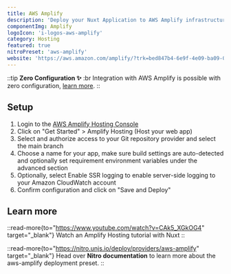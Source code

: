 ```yaml
---
title: AWS Amplify
description: 'Deploy your Nuxt Application to AWS Amplify infrastructure.'
componentImg: Amplify
logoIcon: 'i-logos-aws-amplify'
category: Hosting
featured: true
nitroPreset: 'aws-amplify'
website: 'https://aws.amazon.com/amplify/?trk=bed847b4-6e9f-4e09-ba09-0d4680a0447b&sc_channel=el'
---
```


::tip
**Zero Configuration ✨**
:br
Integration with AWS Amplify is possible with zero configuration, [learn more](https://nitro.unjs.io/deploy#zero-config-providers).
::

## Setup

1. Login to the [AWS Amplify Hosting Console](https://console.aws.amazon.com/amplify/?trk=01c5a476-5997-4e6a-88b9-fd0a0a5bbe34&sc_channel=el)
2. Click on "Get Started" > Amplify Hosting (Host your web app)
3. Select and authorize access to your Git repository provider and select the main branch
4. Choose a name for your app, make sure build settings are auto-detected and optionally set requirement environment variables under the advanced section
5. Optionally, select Enable SSR logging to enable server-side logging to your Amazon CloudWatch account
6. Confirm configuration and click on "Save and Deploy"

## Learn more

::read-more{to="https://www.youtube.com/watch?v=CAk5_XGkOG4" target="_blank"}
Watch an Amplify Hosting tutorial with Nuxt
::

::read-more{to="https://nitro.unjs.io/deploy/providers/aws-amplify" target="_blank"}
Head over **Nitro documentation** to learn more about the aws-amplify deployment preset.
::
